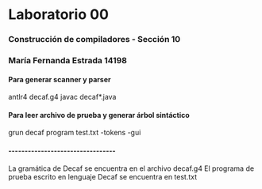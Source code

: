 # Laboratorio 00

### Construcción de compiladores - Sección 10
### María Fernanda Estrada 14198

#### Para generar scanner y parser
antlr4 decaf.g4
javac decaf*.java

#### Para leer archivo de prueba y generar árbol sintáctico
grun decaf program test.txt -tokens -gui

#### ---------------------------------
La gramática de Decaf se encuentra en el archivo decaf.g4
El programa de prueba escrito en lenguaje Decaf se encuentra en test.txt